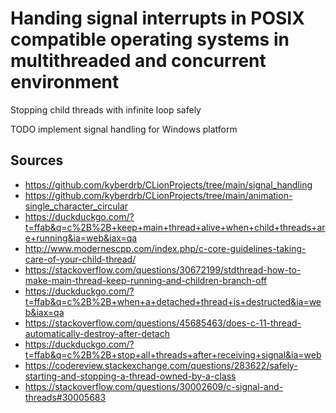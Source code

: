 # Handing signal interrupts in POSIX compatible operating systems in multithreaded and concurrent environment

Stopping child threads with infinite loop safely

TODO implement signal handling for Windows platform

## Sources

- https://github.com/kyberdrb/CLionProjects/tree/main/signal_handling
- https://github.com/kyberdrb/CLionProjects/tree/main/animation-single_character_circular
- https://duckduckgo.com/?t=ffab&q=c%2B%2B+keep+main+thread+alive+when+child+threads+are+running&ia=web&iax=qa
- http://www.modernescpp.com/index.php/c-core-guidelines-taking-care-of-your-child-thread/
- https://stackoverflow.com/questions/30672199/stdthread-how-to-make-main-thread-keep-running-and-children-branch-off
- https://duckduckgo.com/?t=ffab&q=c%2B%2B+when+a+detached+thread+is+destructed&ia=web&iax=qa
- https://stackoverflow.com/questions/45685463/does-c-11-thread-automatically-destroy-after-detach
- https://duckduckgo.com/?t=ffab&q=c%2B%2B+stop+all+threads+after+receiving+signal&ia=web
- https://codereview.stackexchange.com/questions/283622/safely-starting-and-stopping-a-thread-owned-by-a-class
- https://stackoverflow.com/questions/30002609/c-signal-and-threads#30005683
